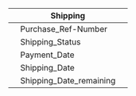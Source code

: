 
|     | Shipping                |     |
| --- | ----------------------- | --- |
|     | Purchase_Ref-Number     |     |
|     | Shipping_Status         |     |
|     | Payment_Date            |     |
|     | Shipping_Date           |     |
|     | Shipping_Date_remaining |     |
